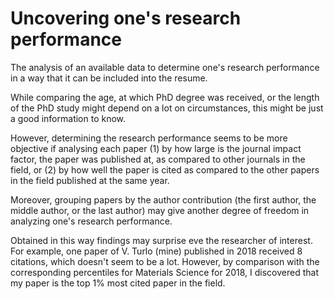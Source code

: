# Uncovering one's research performance
The analysis of an available data to determine one's research performance in a way that it can be included into the resume.

While comparing the age, at which PhD degree was received, or the length of the PhD study might depend on a lot on circumstances, this might be just a good information to know.

However, determining the research performance seems to be more objective if analysing each paper (1) by how large is the journal impact factor, the paper was published at, as compared to other journals in the field, or (2) by how well the paper is cited as compared to the other papers in the field published at the same year.

Moreover, grouping papers by the author contribution (the first author, the middle author, or the last author) may give another degree of freedom in analyzing one's research performance.

Obtained in this way findings may surprise eve the researcher of interest. For example, one paper of V. Turlo (mine) published in 2018 received 8 citations, which doesn't seem to be a lot. However, by comparison with the corresponding percentiles for Materials Science for 2018, I discovered that my paper is the top 1% most cited paper in the field.
